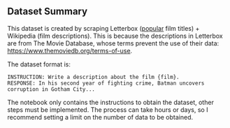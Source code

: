 ## Dataset Summary

This dataset is created by scraping Letterbox ([popular](https://letterboxd.com/films/popular/) film titles) + Wikipedia (film descriptions).
This is because the descriptions in Letterbox are from The Movie Database, whose terms prevent 
the use of their data: https://www.themoviedb.org/terms-of-use.

The dataset format is:

```
INSTRUCTION: Write a description about the film {film}.
RESPONSE: In his second year of fighting crime, Batman uncovers corruption in Gotham City...
```

The notebook only contains the instructions to obtain the dataset, other steps must be
implemented. The process can take hours or days, so I recommend setting a limit on the number
of data to be obtained.